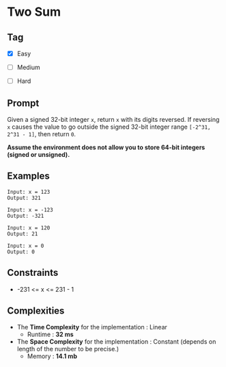 # Two Sum
## Tag
- [x] Easy  
- [ ] Medium  
- [ ] Hard  
  

## Prompt
Given a signed 32-bit integer `x`, return `x` with its digits reversed. If reversing `x` causes the value to go outside the signed 32-bit integer range `[-2^31, 2^31 - 1]`, then return `0`.  

**Assume the environment does not allow you to store 64-bit integers (signed or unsigned).**
  
## Examples
```
Input: x = 123
Output: 321
```
```
Input: x = -123
Output: -321
```
```
Input: x = 120
Output: 21
```
```
Input: x = 0
Output: 0
```
  
## Constraints
* -231 <= x <= 231 - 1  
  
## Complexities
* The **Time Complexity** for the implementation : Linear
  * Runtime : **32 ms**  
* The **Space Complexity** for the implementation : Constant (depends on length of the number to be precise.)
  * Memory : **14.1 mb**
